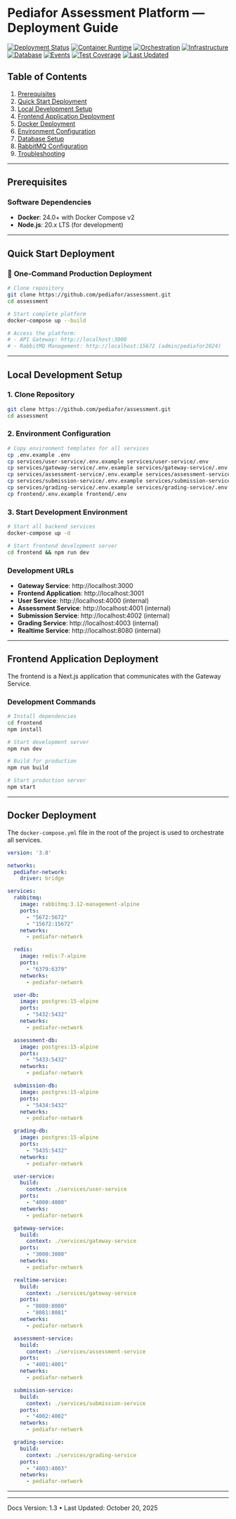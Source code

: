 # Pediafor Assessment Platform — Deployment Guide

[![Deployment Status](https://img.shields.io/badge/Deployment-All%20Services%20Production%20Ready-success)](.)
[![Container Runtime](https://img.shields.io/badge/Runtime-Docker-blue?logo=docker)](.)
[![Orchestration](https://img.shields.io/badge/Orchestration-Docker%20Compose-blue)](.)
[![Infrastructure](https://img.shields.io/badge/Infrastructure-Event%20Driven%20Microservices-orange)](.)
[![Database](https://img.shields.io/badge/Database-PostgreSQL%20per%20Service-336791?logo=postgresql)](.)
[![Events](https://img.shields.io/badge/Events-RabbitMQ%20Powered-orange?logo=rabbitmq)](.)
[![Test Coverage](https://img.shields.io/badge/Tests-High%20Test%20Coverage-success)](.)
[![Last Updated](https://img.shields.io/badge/Updated-2025--10--20-blue)](.)

## Table of Contents

1. [Prerequisites](#prerequisites)
2. [Quick Start Deployment](#quick-start-deployment)
3. [Local Development Setup](#local-development-setup)
4. [Frontend Application Deployment](#frontend-application-deployment)
5. [Docker Deployment](#docker-deployment)
6. [Environment Configuration](#environment-configuration)
7. [Database Setup](#database-setup)
8. [RabbitMQ Configuration](#rabbitmq-configuration)
9. [Troubleshooting](#troubleshooting)

---

## Prerequisites

### Software Dependencies

- **Docker**: 24.0+ with Docker Compose v2
- **Node.js**: 20.x LTS (for development)

---

## Quick Start Deployment

### 🚀 **One-Command Production Deployment**

```bash
# Clone repository
git clone https://github.com/pediafor/assessment.git
cd assessment

# Start complete platform
docker-compose up --build

# Access the platform:
# - API Gateway: http://localhost:3000
# - RabbitMQ Management: http://localhost:15672 (admin/pediafor2024)
```

---

## Local Development Setup

### 1. Clone Repository
```bash
git clone https://github.com/pediafor/assessment.git
cd assessment
```

### 2. Environment Configuration
```bash
# Copy environment templates for all services
cp .env.example .env
cp services/user-service/.env.example services/user-service/.env
cp services/gateway-service/.env.example services/gateway-service/.env
cp services/assessment-service/.env.example services/assessment-service/.env
cp services/submission-service/.env.example services/submission-service/.env
cp services/grading-service/.env.example services/grading-service/.env
cp frontend/.env.example frontend/.env
```

### 3. Start Development Environment
```bash
# Start all backend services
docker-compose up -d

# Start frontend development server
cd frontend && npm run dev
```

### Development URLs
- **Gateway Service**: http://localhost:3000
- **Frontend Application**: http://localhost:3001
- **User Service**: http://localhost:4000 (internal)
- **Assessment Service**: http://localhost:4001 (internal)
- **Submission Service**: http://localhost:4002 (internal)
- **Grading Service**: http://localhost:4003 (internal)
- **Realtime Service**: http://localhost:8080 (internal)

---

## Frontend Application Deployment

The frontend is a Next.js application that communicates with the Gateway Service.

### Development Commands
```bash
# Install dependencies
cd frontend
npm install

# Start development server
npm run dev

# Build for production
npm run build

# Start production server
npm start
```

---

## Docker Deployment

The `docker-compose.yml` file in the root of the project is used to orchestrate all services.

```yaml
version: '3.8'

networks:
  pediafor-network:
    driver: bridge

services:
  rabbitmq:
    image: rabbitmq:3.12-management-alpine
    ports:
      - "5672:5672"
      - "15672:15672"
    networks:
      - pediafor-network

  redis:
    image: redis:7-alpine
    ports:
      - "6379:6379"
    networks:
      - pediafor-network

  user-db:
    image: postgres:15-alpine
    ports:
      - "5432:5432"
    networks:
      - pediafor-network

  assessment-db:
    image: postgres:15-alpine
    ports:
      - "5433:5432"
    networks:
      - pediafor-network

  submission-db:
    image: postgres:15-alpine
    ports:
      - "5434:5432"
    networks:
      - pediafor-network

  grading-db:
    image: postgres:15-alpine
    ports:
      - "5435:5432"
    networks:
      - pediafor-network

  user-service:
    build:
      context: ./services/user-service
    ports:
      - "4000:4000"
    networks:
      - pediafor-network

  gateway-service:
    build:
      context: ./services/gateway-service
    ports:
      - "3000:3000"
    networks:
      - pediafor-network

  realtime-service:
    build:
      context: ./services/gateway-service
    ports:
      - "8080:8080"
      - "8081:8081"
    networks:
      - pediafor-network

  assessment-service:
    build:
      context: ./services/assessment-service
    ports:
      - "4001:4001"
    networks:
      - pediafor-network

  submission-service:
    build:
      context: ./services/submission-service
    ports:
      - "4002:4002"
    networks:
      - pediafor-network

  grading-service:
    build:
      context: ./services/grading-service
    ports:
      - "4003:4003"
    networks:
      - pediafor-network
```

---

---

Docs Version: 1.3 • Last Updated: October 20, 2025
